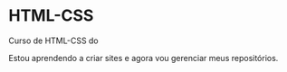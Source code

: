 # HTML-CSS
 Curso de HTML-CSS do 
 
 Estou aprendendo a criar sites e agora vou gerenciar meus repositórios.
